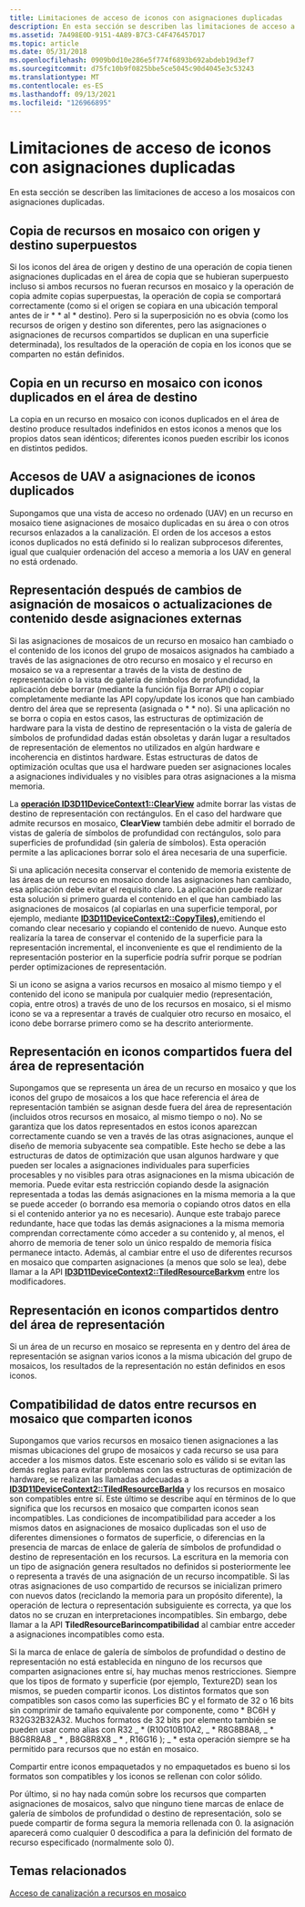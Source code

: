 ```yaml
---
title: Limitaciones de acceso de iconos con asignaciones duplicadas
description: En esta sección se describen las limitaciones de acceso a los mosaicos con asignaciones duplicadas.
ms.assetid: 7A498E0D-9151-4A89-B7C3-C4F476457D17
ms.topic: article
ms.date: 05/31/2018
ms.openlocfilehash: 0909b0d10e286e5f774f6893b692abdeb19d3ef7
ms.sourcegitcommit: d75fc10b9f0825bbe5ce5045c90d4045e3c53243
ms.translationtype: MT
ms.contentlocale: es-ES
ms.lasthandoff: 09/13/2021
ms.locfileid: "126966895"
---
```

# <a name="tile-access-limitations-with-duplicate-mappings"></a>Limitaciones de acceso de iconos con asignaciones duplicadas

En esta sección se describen las limitaciones de acceso a los mosaicos con asignaciones duplicadas.

## <a name="copying-tiled-resources-with-overlapping-source-and-destination"></a>Copia de recursos en mosaico con origen y destino superpuestos

Si los iconos del área de origen y destino de una operación de copia tienen asignaciones duplicadas en el área de copia que se hubieran superpuesto incluso si ambos recursos no fueran recursos en mosaico y la operación de copia admite copias superpuestas, la operación de copia se comportará correctamente (como si el origen se copiara en una ubicación temporal antes de ir \* \* al \* destino). Pero si la superposición no es obvia (como los recursos de origen y destino son diferentes, pero las asignaciones o asignaciones de recursos compartidos se duplican en una superficie determinada), los resultados de la operación de copia en los iconos que se comparten no están definidos.

## <a name="copying-to-tiled-resource-with-duplicated-tiles-in-destination-area"></a>Copia en un recurso en mosaico con iconos duplicados en el área de destino

La copia en un recurso en mosaico con iconos duplicados en el área de destino produce resultados indefinidos en estos iconos a menos que los propios datos sean idénticos; diferentes iconos pueden escribir los iconos en distintos pedidos.

## <a name="uav-accesses-to-duplicate-tiles-mappings"></a>Accesos de UAV a asignaciones de iconos duplicados

Supongamos que una vista de acceso no ordenado (UAV) en un recurso en mosaico tiene asignaciones de mosaico duplicadas en su área o con otros recursos enlazados a la canalización. El orden de los accesos a estos iconos duplicados no está definido si lo realizan subprocesos diferentes, igual que cualquier ordenación del acceso a memoria a los UAV en general no está ordenado.

## <a name="rendering-after-tile-mapping-changes-or-content-updates-from-outside-mappings"></a>Representación después de cambios de asignación de mosaicos o actualizaciones de contenido desde asignaciones externas

Si las asignaciones de mosaicos de un recurso en mosaico han cambiado o el contenido de los iconos del grupo de mosaicos asignados ha cambiado a través de las asignaciones de otro recurso en mosaico y el recurso en mosaico se va a representar a través de la vista de destino de representación o la vista de galería de símbolos de profundidad, la aplicación debe borrar (mediante la función fija Borrar API) o copiar completamente mediante las API copy/update los iconos que han cambiado dentro del área que se representa (asignada o \* \* no). Si una aplicación no se borra o copia en estos casos, las estructuras de optimización de hardware para la vista de destino de representación o la vista de galería de símbolos de profundidad dadas están obsoletas y darán lugar a resultados de representación de elementos no utilizados en algún hardware e incoherencia en distintos hardware. Estas estructuras de datos de optimización ocultas que usa el hardware pueden ser asignaciones locales a asignaciones individuales y no visibles para otras asignaciones a la misma memoria.

La [**operación ID3D11DeviceContext1::ClearView**](/windows/desktop/api/D3D11_1/nf-d3d11_1-id3d11devicecontext1-clearview) admite borrar las vistas de destino de representación con rectángulos. En el caso del hardware que admite recursos en mosaico, **ClearView** también debe admitir el borrado de vistas de galería de símbolos de profundidad con rectángulos, solo para superficies de profundidad (sin galería de símbolos). Esta operación permite a las aplicaciones borrar solo el área necesaria de una superficie.

Si una aplicación necesita conservar el contenido de memoria existente de las áreas de un recurso en mosaico donde las asignaciones han cambiado, esa aplicación debe evitar el requisito claro. La aplicación puede realizar esta solución si primero guarda el contenido en el que han cambiado las asignaciones de mosaicos (al copiarlas en una superficie temporal, por ejemplo, mediante [**ID3D11DeviceContext2::CopyTiles),**](/windows/desktop/api/D3D11_2/nf-d3d11_2-id3d11devicecontext2-copytiles)emitiendo el comando clear necesario y copiando el contenido de nuevo. Aunque esto realizaría la tarea de conservar el contenido de la superficie para la representación incremental, el inconveniente es que el rendimiento de la representación posterior en la superficie podría sufrir porque se podrían perder optimizaciones de representación.

Si un icono se asigna a varios recursos en mosaico al mismo tiempo y el contenido del icono se manipula por cualquier medio (representación, copia, entre otros) a través de uno de los recursos en mosaico, si el mismo icono se va a representar a través de cualquier otro recurso en mosaico, el icono debe borrarse primero como se ha descrito anteriormente.

## <a name="rendering-to-tiles-shared-outside-render-area"></a>Representación en iconos compartidos fuera del área de representación

Supongamos que se representa un área de un recurso en mosaico y que los iconos del grupo de mosaicos a los que hace referencia el área de representación también se asignan desde fuera del área de representación (incluidos otros recursos en mosaico, al mismo tiempo o no). No se garantiza que los datos representados en estos iconos aparezcan correctamente cuando se ven a través de las otras asignaciones, aunque el diseño de memoria subyacente sea compatible. Este hecho se debe a las estructuras de datos de optimización que usan algunos hardware y que pueden ser locales a asignaciones individuales para superficies procesables y no visibles para otras asignaciones en la misma ubicación de memoria. Puede evitar esta restricción copiando desde la asignación representada a todas las demás asignaciones en la misma memoria a la que se puede acceder (o borrando esa memoria o copiando otros datos en ella si el contenido anterior ya no es necesario). Aunque este trabajo parece redundante, hace que todas las demás asignaciones a la misma memoria comprendan correctamente cómo acceder a su contenido y, al menos, el ahorro de memoria de tener solo un único respaldo de memoria física permanece intacto. Además, al cambiar entre el uso de diferentes recursos en mosaico que comparten asignaciones (a menos que solo se lea), debe llamar a la API [**ID3D11DeviceContext2::TiledResourceBarkvm**](/windows/desktop/api/D3D11_2/nf-d3d11_2-id3d11devicecontext2-tiledresourcebarrier) entre los modificadores.

## <a name="rendering-to-tiles-shared-within-render-area"></a>Representación en iconos compartidos dentro del área de representación

Si un área de un recurso en mosaico se representa en y dentro del área de representación se asignan varios iconos a la misma ubicación del grupo de mosaicos, los resultados de la representación no están definidos en esos iconos.

## <a name="data-compatibility-across-tiled-resources-sharing-tiles"></a>Compatibilidad de datos entre recursos en mosaico que comparten iconos

Supongamos que varios recursos en mosaico tienen asignaciones a las mismas ubicaciones del grupo de mosaicos y cada recurso se usa para acceder a los mismos datos. Este escenario solo es válido si se evitan las demás reglas para evitar problemas con las estructuras de optimización de hardware, se realizan las llamadas adecuadas a [**ID3D11DeviceContext2::TiledResourceBarlda**](/windows/desktop/api/D3D11_2/nf-d3d11_2-id3d11devicecontext2-tiledresourcebarrier) y los recursos en mosaico son compatibles entre sí. Este último se describe aquí en términos de lo que significa que los recursos en mosaico que comparten iconos sean incompatibles. Las condiciones de incompatibilidad para acceder a los mismos datos en asignaciones de mosaico duplicadas son el uso de diferentes dimensiones o formatos de superficie, o diferencias en la presencia de marcas de enlace de galería de símbolos de profundidad o destino de representación en los recursos. La escritura en la memoria con un tipo de asignación genera resultados no definidos si posteriormente lee o representa a través de una asignación de un recurso incompatible. Si las otras asignaciones de uso compartido de recursos se inicializan primero con nuevos datos (reciclando la memoria para un propósito diferente), la operación de lectura o representación subsiguiente es correcta, ya que los datos no se cruzan en interpretaciones incompatibles. Sin embargo, debe llamar a la API **TiledResourceBarincompatibilidad** al cambiar entre acceder a asignaciones incompatibles como esta.

Si la marca de enlace de galería de símbolos de profundidad o destino de representación no está establecida en ninguno de los recursos que comparten asignaciones entre sí, hay muchas menos restricciones. Siempre que los tipos de formato y superficie (por ejemplo, Texture2D) sean los mismos, se pueden compartir iconos. Los distintos formatos que son compatibles son casos como las superficies BC y el formato de 32 o 16 bits sin comprimir de tamaño equivalente por componente, como \* BC6H y R32G32B32A32. Muchos formatos de 32 bits por elemento también se pueden usar como alias con R32 \_ \* (R10G10B10A2, \_ \* R8G8B8A8, \_ \* B8G8R8A8 \_ \* , B8G8R8X8 \_ \* , R16G16 ); \_ \* esta operación siempre se ha permitido para recursos que no están en mosaico.

Compartir entre iconos empaquetados y no empaquetados es bueno si los formatos son compatibles y los iconos se rellenan con color sólido.

Por último, si no hay nada común sobre los recursos que comparten asignaciones de mosaicos, salvo que ninguno tiene marcas de enlace de galería de símbolos de profundidad o destino de representación, solo se puede compartir de forma segura la memoria rellenada con 0. la asignación aparecerá como cualquier 0 descodifica a para la definición del formato de recurso especificado (normalmente solo 0).

## <a name="related-topics"></a>Temas relacionados

<dl> <dt>

[Acceso de canalización a recursos en mosaico](pipeline-access-to-tiled-resources.md)
</dt> </dl>

 

 




